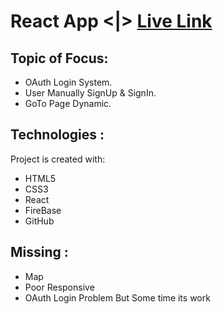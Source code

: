 # React App <|> [Live Link](https://local-riders-bd.web.app) 

## Topic of Focus:
- OAuth Login System.
- User Manually SignUp & SignIn.
- GoTo Page Dynamic.

## Technologies :
Project is created with:
* HTML5 
* CSS3
* React 
* FireBase
* GitHub

## Missing :
* Map
* Poor Responsive
* OAuth Login Problem But Some time its work
